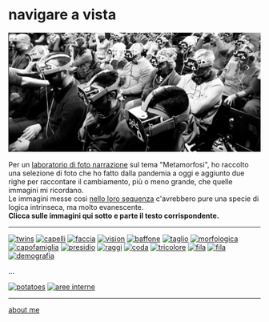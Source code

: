 # navigare a vista    

[![](navigareavista.jpg)](https://flic.kr/s/aHBqjAuLZN "flickr album")

Per un [laboratorio di foto narrazione](https://roma.officinefotografiche.org/corsi/metamorfosi/) sul tema "Metamorfosi", ho raccolto una selezione di foto che ho fatto dalla pandemia a oggi e aggiunto due righe per raccontare il cambiamento, più o meno grande, che quelle immagini mi ricordano.    
Le immagini messe così [nello loro sequenza](https://flic.kr/s/aHBqjAuLZN) c'avrebbero pure una specie di logica intrinseca, ma molto evanescente.  
**Clicca sulle immagini qui sotto e parte il testo corrispondente.**  

----  

[![](https://live.staticflickr.com/65535/52732160916_9b550afa0d_m.jpg "twins")](https://cacioman.github.io/nav-230307-0101.html) [![](https://live.staticflickr.com/65535/52732644113_1996dd5937_m.jpg "capelli")](https://cacioman.github.io/nav-230308-0301.html) [![](https://live.staticflickr.com/65535/52732565475_0a317c92b6_m.jpg "faccia")](https://cacioman.github.io/nav-230308-0401.html) [![](https://live.staticflickr.com/65535/52731637502_b0a4c6ffdb_m.jpg "vision")](https://cacioman.github.io/nav-230309-0101.html) [![](https://live.staticflickr.com/65535/52732569805_1643eefb3c_m.jpg "baffone")](https://cacioman.github.io/nav-230307-0301.html) [![](https://live.staticflickr.com/65535/52732567955_21fba66292_m.jpg "taglio")](https://cacioman.github.io/nav-230309-0201.html) [![](https://live.staticflickr.com/65535/52732642563_f4e598f28a_m.jpg "morfologica")](https://cacioman.github.io/nav-230309-0401.html) [![](https://live.staticflickr.com/65535/52732644003_08304c5b56_m.jpg "capofamiglia")](https://cacioman.github.io/nav-230309-0501.html) [![](https://live.staticflickr.com/65535/52732646823_90eee4bf1b_m.jpg "presidio")](https://cacioman.github.io/nav-230309-0301.html) [![](https://live.staticflickr.com/65535/52732162736_35dac0c3e4_m.jpg "raggi")](https://cacioman.github.io/nav-230310-0101.html) [![](https://live.staticflickr.com/65535/52732162571_06ed100c6f_m.jpg "coda")](https://cacioman.github.io/nav-230310-0201.html) [![](https://live.staticflickr.com/65535/52732572350_035e61963c_m.jpg "tricolore")](https://cacioman.github.io/nav-230310-0301.html) [![](https://live.staticflickr.com/65535/52732571820_34ef6e99c2_m.jpg "fila")](https://cacioman.github.io/nav-230310-0401.html) [![](https://live.staticflickr.com/65535/52731638357_0e7389b901_m.jpg "fila")](https://cacioman.github.io/nav-230310-0501.html) [![](https://live.staticflickr.com/65535/52732645188_9e88a11cb7_m.jpg "demografia")](https://cacioman.github.io/nav-230308-0101.html)  

...  

[![](https://live.staticflickr.com/65535/52732573080_6e61276565_m.jpg "potatoes")](https://cacioman.github.io/nav-230307-0201.html) [![](https://live.staticflickr.com/65535/52732157881_686afbea53_m.jpg "aree interne")](https://cacioman.github.io/nav-230308-0201.html)  

---    
[about me](https://about.me/cacioman)  
